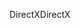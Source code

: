 <span data-ttu-id="45b8a-101">DirectX</span><span class="sxs-lookup"><span data-stu-id="45b8a-101">DirectX</span></span>